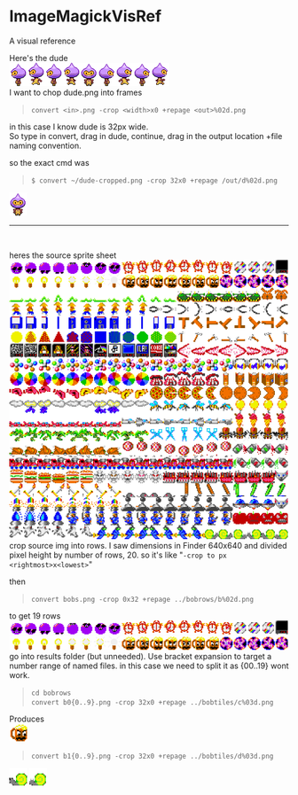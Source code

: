 # ImageMagickVisRef

A visual reference

Here's the dude  
![a](images/dude.png)  
I want to chop dude.png into frames

> `convert <in>.png -crop <width>x0 +repage <out>%02d.png`

in this case I know dude <in> is 32px wide.  
So type in convert, drag in dude, continue, drag in the output location +file naming convention.

so the exact cmd was

> `$ convert ~/dude-cropped.png -crop 32x0 +repage /out/d%02d.png`

![a](images/d04.png)

---

</br>

heres the source sprite sheet  
![a](/images/bobs.png)  
crop source img into rows. I saw dimensions in Finder 640x640 and divided pixel height by number of rows, 20. so it's like "`-crop to px <rightmost>x<lowest>`"

then

> `convert bobs.png -crop 0x32 +repage ../bobrows/b%02d.png`

to get 19 rows  
![a](images/b00.png)  
![a](images/b01.png)  
go into results folder (but unneeded). Use bracket expansion to target a number range of named files. in this case we need to split it as {00..19} wont work.

> `cd bobrows`  
> `convert b0{0..9}.png -crop 32x0 +repage ../bobtiles/c%03d.png`

Produces  
![a](images/c028.png)

> `convert b1{0..9}.png -crop 32x0 +repage ../bobtiles/d%03d.png`

![a](images/d198.png)
![a](images/d199.png)
